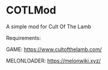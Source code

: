 # COTLMod
A simple mod for Cult Of The Lamb

Requirements:

GAME: https://www.cultofthelamb.com/

MELONLOADER: https://melonwiki.xyz/
